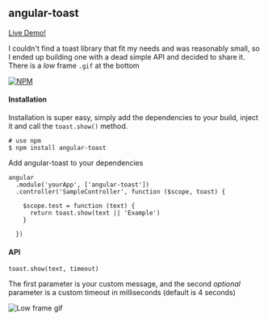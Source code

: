 ## angular-toast

[Live Demo!](https://hanford.github.io/angular-toast)

I couldn't find a toast library that fit my needs and was reasonably small, so I ended up building one with a dead simple API and decided to share it. There is a *low* frame ```.gif``` at the bottom

[![NPM][toast-icon]][toast-url]

#### Installation  
Installation is super easy, simply add the dependencies to your build, inject it and call the ```toast.show()``` method.

```
# use npm
$ npm install angular-toast
```

Add angular-toast to your dependencies

```
angular
  .module('yourApp', ['angular-toast'])
  .controller('SampleController', function ($scope, toast) {

    $scope.test = function (text) {
      return toast.show(text || 'Example')
    }

  })
```

#### API
```toast.show(text, timeout)```  

The first parameter is your custom message, and the second *optional* parameter is a custom timeout in milliseconds (default is 4 seconds)


![Low frame gif](./screen-cap.gif)

[toast-icon]: https://nodei.co/npm/angular-toast.png?downloads=true
[toast-url]: https://npmjs.org/package/angular-toast
